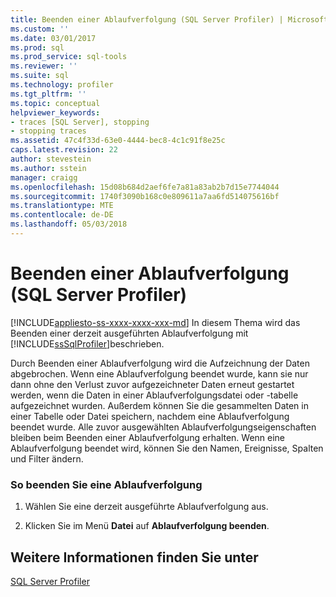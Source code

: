 ```yaml
---
title: Beenden einer Ablaufverfolgung (SQL Server Profiler) | Microsoft Docs
ms.custom: ''
ms.date: 03/01/2017
ms.prod: sql
ms.prod_service: sql-tools
ms.reviewer: ''
ms.suite: sql
ms.technology: profiler
ms.tgt_pltfrm: ''
ms.topic: conceptual
helpviewer_keywords:
- traces [SQL Server], stopping
- stopping traces
ms.assetid: 47c4f33d-63e0-4444-bec8-4c1c91f8e25c
caps.latest.revision: 22
author: stevestein
ms.author: sstein
manager: craigg
ms.openlocfilehash: 15d08b684d2aef6fe7a81a83ab2b7d15e7744044
ms.sourcegitcommit: 1740f3090b168c0e809611a7aa6fd514075616bf
ms.translationtype: MTE
ms.contentlocale: de-DE
ms.lasthandoff: 05/03/2018
---
```

# <a name="stop-a-trace-sql-server-profiler"></a>Beenden einer Ablaufverfolgung (SQL Server Profiler)
[!INCLUDE[appliesto-ss-xxxx-xxxx-xxx-md](../../includes/appliesto-ss-xxxx-xxxx-xxx-md.md)]
  In diesem Thema wird das Beenden einer derzeit ausgeführten Ablaufverfolgung mit [!INCLUDE[ssSqlProfiler](../../includes/sssqlprofiler-md.md)]beschrieben.  
  
 Durch Beenden einer Ablaufverfolgung wird die Aufzeichnung der Daten abgebrochen. Wenn eine Ablaufverfolgung beendet wurde, kann sie nur dann ohne den Verlust zuvor aufgezeichneter Daten erneut gestartet werden, wenn die Daten in einer Ablaufverfolgungsdatei oder -tabelle aufgezeichnet wurden. Außerdem können Sie die gesammelten Daten in einer Tabelle oder Datei speichern, nachdem eine Ablaufverfolgung beendet wurde. Alle zuvor ausgewählten Ablaufverfolgungseigenschaften bleiben beim Beenden einer Ablaufverfolgung erhalten. Wenn eine Ablaufverfolgung beendet wird, können Sie den Namen, Ereignisse, Spalten und Filter ändern.  
  
### <a name="to-stop-a-trace"></a>So beenden Sie eine Ablaufverfolgung  
  
1.  Wählen Sie eine derzeit ausgeführte Ablaufverfolgung aus.  
  
2.  Klicken Sie im Menü **Datei** auf **Ablaufverfolgung beenden**.  
  
## <a name="see-also"></a>Weitere Informationen finden Sie unter  
 [SQL Server Profiler](../../tools/sql-server-profiler/sql-server-profiler.md)  
  
  
